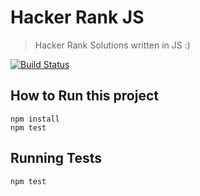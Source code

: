 # Hacker Rank JS
> Hacker Rank Solutions written in JS :)

[![Build Status](https://travis-ci.org/gugacavalieri/hacker-rank-js.svg?branch=master)](https://travis-ci.org/gugacavalieri/hacker-rank-js)

## How to Run this project
```
npm install
npm test
```

## Running Tests
    npm test
